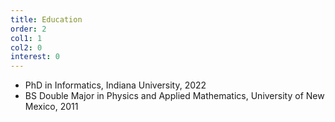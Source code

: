 ```yaml
---
title: Education
order: 2
col1: 1
col2: 0
interest: 0
---
```


* PhD in Informatics, Indiana University, 2022
* BS Double Major in Physics and Applied Mathematics, University of New Mexico, 2011
